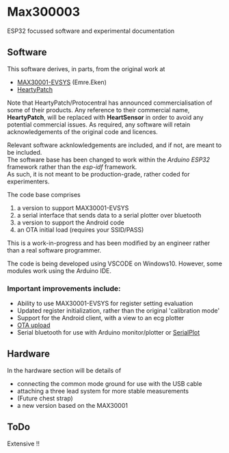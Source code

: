 # Max300003  
ESP32 focussed software and experimental documentation  

## Software  
This software derives, in parts, from the original work at  
* [MAX30001-EVSYS](https://os.mbed.com/teams/MaximIntegrated/code/MAX30001-MAX32630FTHR-ECG-Bioz-EVKIT/shortlog/)  (Emre.Eken)   
* [HeartyPatch](https://github.com/patchinc/heartypatch)  

Note that HeartyPatch/Protocentral has announced commercialisation of some of their products. Any reference to their commercial name, **HeartyPatch**, will be replaced with **HeartSensor** in order to avoid any potential commercial issues. As required, any software will retain acknowledgements of the original code and licences.  
   
Relevant software acknlowledgements are included, and if not, are meant to be included.  
The software base has been changed to work within the *Arduino ESP32* framework rather than the _esp-idf_ framework.  
As such, it is not meant to be production-grade, rather coded for experimenters.  
  
The code base comprises  
1. a version to support MAX30001-EVSYS  
1. a serial interface that sends data to a serial plotter over bluetooth  
1. a version to support the Android code  
1. an OTA initial load (requires your SSID/PASS)   
  
This is a work-in-progress and has been modified by an engineer rather than a real software programmer.  

The code is being developed using VSCODE on Windows10. However, some modules work using the Arduino IDE.  
  
### Important improvements include: 
* Ability to use MAX30001-EVSYS for register setting evaluation  
* Updated register initialization, rather than the original 'calibration mode'  
* Support for the Android client, with a view to an ecg plotter  
* [OTA upload](https://lastminuteengineers.com/esp32-ota-updates-arduino-ide/)  
* Serial bluetooth for use with Arduino monitor/plotter or [SerialPlot](https://bitbucket.org/hyOzd/serialplot/src)  
  
## Hardware  
In the hardware section will be details of  
* connecting the common mode ground for use with the USB cable  
* attaching a three lead system for more stable measurements  
* (Future chest strap)  
* a new version based on the MAX30001

## ToDo
Extensive !!  
